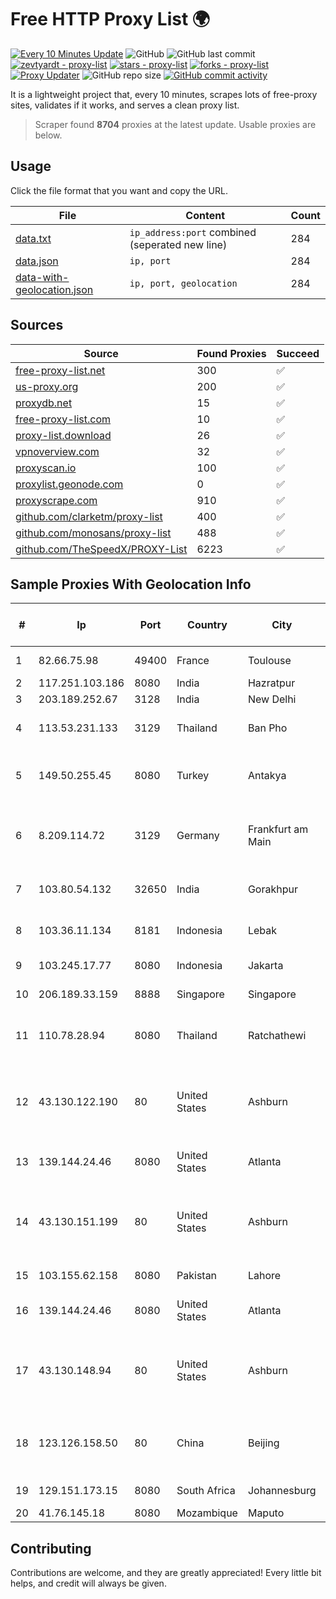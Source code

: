 
# Free HTTP Proxy List 🌍

[![Every 10 Minutes Update](https://github.com/mertguvencli/http-proxy-list/actions/workflows/main.yml/badge.svg?branch=main)](https://github.com/mertguvencli/http-proxy-list/actions/workflows/main.yml)
![GitHub](https://img.shields.io/github/license/mertguvencli/http-proxy-list)
![GitHub last commit](https://img.shields.io/github/last-commit/mertguvencli/http-proxy-list)
[![zevtyardt - proxy-list](https://img.shields.io/static/v1?label=zevtyardt&message=proxy-list&color=blue&logo=github)](https://github.com/zevtyardt/proxy-list "Go to GitHub repo")
[![stars - proxy-list](https://img.shields.io/github/stars/zevtyardt/proxy-list?style=social)](https://github.com/zevtyardt/proxy-list)
[![forks - proxy-list](https://img.shields.io/github/forks/zevtyardt/proxy-list?style=social)](https://github.com/zevtyardt/proxy-list)
[![Proxy Updater](https://github.com/zevtyardt/proxy-list/workflows/Proxy%20Updater/badge.svg)](https://github.com/zevtyardt/proxy-list/actions?query=workflow:"Proxy+Updater")
![GitHub repo size](https://img.shields.io/github/repo-size/zevtyardt/proxy-list)
[![GitHub commit activity](https://img.shields.io/github/commit-activity/m/zevtyardt/proxy-list?logo=commits)](https://github.com/zevtyardt/proxy-list/commits/main)

It is a lightweight project that, every 10 minutes, scrapes lots of free-proxy sites, validates if it works, and serves a clean proxy list.

> Scraper found **8704** proxies at the latest update. Usable proxies are below.

## Usage

Click the file format that you want and copy the URL.

|File|Content|Count|
|----|-------|-----|
|[data.txt](https://raw.githubusercontent.com/mertguvencli/http-proxy-list/main/proxy-list/data.txt)|`ip_address:port` combined (seperated new line)|284|
|[data.json](https://raw.githubusercontent.com/mertguvencli/http-proxy-list/main/proxy-list/data.json)|`ip, port`|284|
|[data-with-geolocation.json](https://raw.githubusercontent.com/mertguvencli/http-proxy-list/main/proxy-list/data-with-geolocation.json)|`ip, port, geolocation`|284|

## Sources

|Source|Found Proxies|Succeed|
|------|-------------|-------|
|[free-proxy-list.net](https://free-proxy-list.net)|300|✅|
|[us-proxy.org](https://www.us-proxy.org)|200|✅|
|[proxydb.net](http://proxydb.net)|15|✅|
|[free-proxy-list.com](https://free-proxy-list.com/?page=&port=&type%5B%5D=http&type%5B%5D=https&up_time=0&search=Search)|10|✅|
|[proxy-list.download](https://www.proxy-list.download/HTTP)|26|✅|
|[vpnoverview.com](https://vpnoverview.com/privacy/anonymous-browsing/free-proxy-servers)|32|✅|
|[proxyscan.io](https://www.proxyscan.io)|100|✅|
|[proxylist.geonode.com](https://proxylist.geonode.com/api/proxy-list?limit=300&page=1&sort_by=lastChecked&sort_type=desc&protocols=http,https)|0|✅|
|[proxyscrape.com](https://api.proxyscrape.com/v2/?request=displayproxies&protocol=http&timeout=10000&country=all&ssl=all&anonymity=all)|910|✅|
|[github.com/clarketm/proxy-list](https://raw.githubusercontent.com/clarketm/proxy-list/master/proxy-list-raw.txt)|400|✅|
|[github.com/monosans/proxy-list](https://raw.githubusercontent.com/monosans/proxy-list/main/proxies/http.txt)|488|✅|
|[github.com/TheSpeedX/PROXY-List](https://raw.githubusercontent.com/TheSpeedX/PROXY-List/master/http.txt)|6223|✅|


## Sample Proxies With Geolocation Info

|#|Ip|Port|Country|City|Internet Service Provider|
|-|--|----|-------|----|-------------------------|
|1|82.66.75.98|49400|France|Toulouse|Proxad / Free SAS|
|2|117.251.103.186|8080|India|Hazratpur|BSNL Internet|
|3|203.189.252.67|3128|India|New Delhi|FusionNet|
|4|113.53.231.133|3129|Thailand|Ban Pho|TOT Public Company Limited|
|5|149.50.255.45|8080|Turkey|Antakya|Veganet Teknolojileri ve Hizmetleri LTD STI|
|6|8.209.114.72|3129|Germany|Frankfurt am Main|Alibaba.com Singapore E-Commerce Private Limited|
|7|103.80.54.132|32650|India|Gorakhpur|Simsys Infotech Pvt. Ltd|
|8|103.36.11.134|8181|Indonesia|Lebak|PT Awinet Global Mandiri|
|9|103.245.17.77|8080|Indonesia|Jakarta|PT Quantum Tera Network|
|10|206.189.33.159|8888|Singapore|Singapore|DigitalOcean, LLC|
|11|110.78.28.94|8080|Thailand|Ratchathewi|CAT Telecom Public Company Limited|
|12|43.130.122.190|80|United States|Ashburn|Shenzhen Tencent Computer Systems Company Limited|
|13|139.144.24.46|8080|United States|Atlanta|Akamai Technologies, Inc.|
|14|43.130.151.199|80|United States|Ashburn|Shenzhen Tencent Computer Systems Company Limited|
|15|103.155.62.158|8080|Pakistan|Lahore|KK Networks (Pvt) Ltd.|
|16|139.144.24.46|8080|United States|Atlanta|Akamai Technologies, Inc.|
|17|43.130.148.94|80|United States|Ashburn|Shenzhen Tencent Computer Systems Company Limited|
|18|123.126.158.50|80|China|Beijing|China Unicom Beijing Province Network|
|19|129.151.173.15|8080|South Africa|Johannesburg|Oracle Corporation|
|20|41.76.145.18|8080|Mozambique|Maputo|VM  S.A|



## Contributing

Contributions are welcome, and they are greatly appreciated! Every
little bit helps, and credit will always be given.


